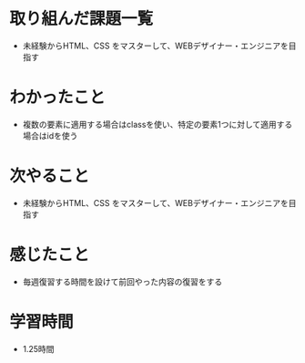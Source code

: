 # 取り組んだ課題一覧

- 未経験からHTML、CSS をマスターして、WEBデザイナー・エンジニアを目指す

# わかったこと

- 複数の要素に適用する場合はclassを使い、特定の要素1つに対して適用する場合はidを使う        

# 次やること

- 未経験からHTML、CSS をマスターして、WEBデザイナー・エンジニアを目指す

# 感じたこと

- 毎週復習する時間を設けて前回やった内容の復習をする

# 学習時間
- 1.25時間